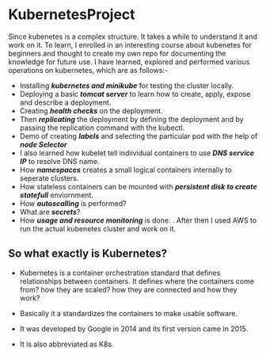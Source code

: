 # KubernetesProject

Since kubenetes is a complex structure. It takes a while to understand it and work on it. To learn, I enrolled in an interesting course about kubenetes for beginners and thought to create my own repo for documenting the knowledge for future use. I have learned, explored and performed various operations on kubernetes, which are as follows:-

* Installing ***kubernetes and minikube*** for testing the cluster locally.
* Deploying a basic ***tomcat server*** to learn how to create, apply, expose and describe a deployment.
* Creating ***health checks*** on the deployment.
* Then ***replicating*** the deployment by defining the deployment and by passing the replication command with the kubectl.
* Demo of creating ***labels*** and selecting the particular pod with the help of ***node Selector***  
* I also learned how kubelet tell indiividual containers to use ***DNS service IP*** to resolve DNS name.
* How ***namespaces*** creates a small logical containers internally to seperate clusters.
* How stateless containers can be mounted with ***persistent disk to create statefull*** enviornment.
* How ***autoscalling*** is performed?
* What are ***secrets***? 
* How ***usage and resource monitoring*** is done.
. After then I used AWS to run the actual kubenetes cluster and work on it.

## So what exactly is Kubernetes?

* Kubernetes is a container orchestration standard that defines relationships between containers. It defines where the containers come from? how they are scaled? how they are connected and how they work?

* Basically it a standardizes the containers to make usable software.

* It was developed by Google in 2014 and its first version came in 2015.

* It is also abbreviated as K8s

